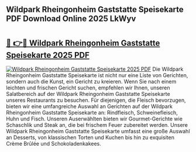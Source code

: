 ## Wildpark Rheingonheim Gaststatte Speisekarte PDF Download Online 2025 LkWyv

# <h2><a href="http://gcdlud3.nevu.top/?p=Wildpark+Rheingonheim+Gaststatte+Speisekarte">🔗 👉🔴 Wildpark Rheingonheim Gaststatte Speisekarte 2025 PDF</a></h2>

[![Wildpark Rheingonheim Gaststatte Speisekarte 2025 PDF](https://i.imgur.com/dBaPXMq.png)](http://gcdlud3.nevu.top/?p=Wildpark+Rheingonheim+Gaststatte+Speisekarte)
Die Wildpark Rheingonheim Gaststatte Speisekarte ist nicht nur eine Liste von Gerichten, sondern auch die Kunst, ein Gericht zu kreieren. Wenn Sie nach einem leichten und frischen Gericht suchen, empfehlen wir Ihnen, unseren Salatbereich auf der Wildpark Rheingonheim Gaststatte Speisekarte unseres Restaurants zu besuchen. Für diejenigen, die Fleisch bevorzugen, bieten wir eine umfangreiche Auswahl an Gerichten auf der Wildpark Rheingonheim Gaststatte Speisekarte an: Rindfleisch, Schweinefleisch, Huhn und Fisch. Unseren Auserwählten bieten wir Gourmet-Gerichte wie Schaschlik und Steak an, die bei frischem Feuer zubereitet werden. Unsere Wildpark Rheingonheim Gaststatte Speisekarte umfasst eine große Auswahl an Desserts, von klassischen Torten und Kuchen bis hin zu exquisiten Crème Brûlée und Schokoladenkakees.
